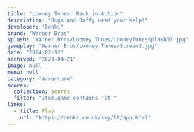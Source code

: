 ```yaml
---
title: "Looney Tunes: Back in Action"
description: "Bugs and Daffy need your help!"
developer: "Denki"
brand: "Warner Bros"
splash: "Warner Bros/Looney Tunes/LooneyTunesSplash01.jpg"
gameplay: "Warner Bros/Looney Tunes/Screen3.jpg"
date: "2004-02-12"
archived: "2023-04-21"
image: null
menu: null
category: "Adventure"
scores:
  collection: scores
  filter: "item.game contains 'lt'"
links:
  - title: Play
    url: "https://denki.co.uk/sky/lt/app.html"
---
```

